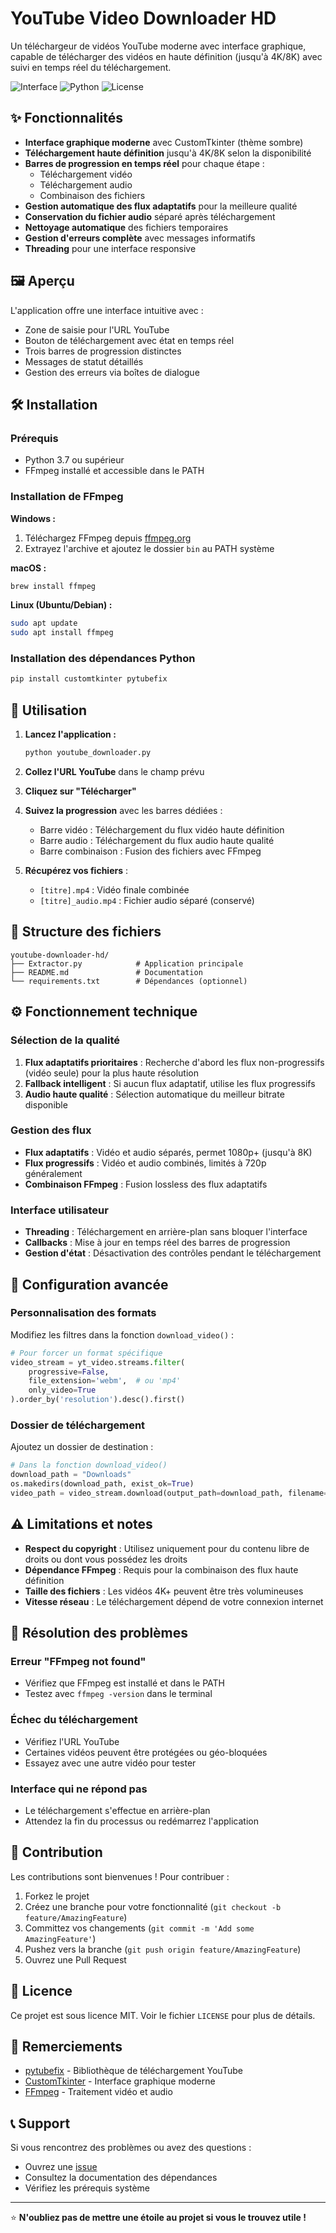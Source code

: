 # YouTube Video Downloader HD

Un téléchargeur de vidéos YouTube moderne avec interface graphique, capable de télécharger des vidéos en haute définition (jusqu'à 4K/8K) avec suivi en temps réel du téléchargement.

![Interface](https://img.shields.io/badge/Interface-CustomTkinter-blue)
![Python](https://img.shields.io/badge/Python-3.7+-green)
![License](https://img.shields.io/badge/License-MIT-yellow)

## ✨ Fonctionnalités

- **Interface graphique moderne** avec CustomTkinter (thème sombre)
- **Téléchargement haute définition** jusqu'à 4K/8K selon la disponibilité
- **Barres de progression en temps réel** pour chaque étape :
  - Téléchargement vidéo
  - Téléchargement audio
  - Combinaison des fichiers
- **Gestion automatique des flux adaptatifs** pour la meilleure qualité
- **Conservation du fichier audio** séparé après téléchargement
- **Nettoyage automatique** des fichiers temporaires
- **Gestion d'erreurs complète** avec messages informatifs
- **Threading** pour une interface responsive

## 🖼️ Aperçu

L'application offre une interface intuitive avec :
- Zone de saisie pour l'URL YouTube
- Bouton de téléchargement avec état en temps réel
- Trois barres de progression distinctes
- Messages de statut détaillés
- Gestion des erreurs via boîtes de dialogue

## 🛠️ Installation

### Prérequis

- Python 3.7 ou supérieur
- FFmpeg installé et accessible dans le PATH

### Installation de FFmpeg

**Windows :**
1. Téléchargez FFmpeg depuis [ffmpeg.org](https://ffmpeg.org/download.html)
2. Extrayez l'archive et ajoutez le dossier `bin` au PATH système

**macOS :**
```bash
brew install ffmpeg
```

**Linux (Ubuntu/Debian) :**
```bash
sudo apt update
sudo apt install ffmpeg
```

### Installation des dépendances Python

```bash
pip install customtkinter pytubefix
```

## 🚀 Utilisation

1. **Lancez l'application :**
   ```bash
   python youtube_downloader.py
   ```

2. **Collez l'URL YouTube** dans le champ prévu

3. **Cliquez sur "Télécharger"**

4. **Suivez la progression** avec les barres dédiées :
   - Barre vidéo : Téléchargement du flux vidéo haute définition
   - Barre audio : Téléchargement du flux audio haute qualité
   - Barre combinaison : Fusion des fichiers avec FFmpeg

5. **Récupérez vos fichiers** :
   - `[titre].mp4` : Vidéo finale combinée
   - `[titre]_audio.mp4` : Fichier audio séparé (conservé)

## 📁 Structure des fichiers

```
youtube-downloader-hd/
├── Extractor.py            # Application principale
├── README.md               # Documentation
└── requirements.txt        # Dépendances (optionnel)
```

## ⚙️ Fonctionnement technique

### Sélection de la qualité
1. **Flux adaptatifs prioritaires** : Recherche d'abord les flux non-progressifs (vidéo seule) pour la plus haute résolution
2. **Fallback intelligent** : Si aucun flux adaptatif, utilise les flux progressifs
3. **Audio haute qualité** : Sélection automatique du meilleur bitrate disponible

### Gestion des flux
- **Flux adaptatifs** : Vidéo et audio séparés, permet 1080p+ (jusqu'à 8K)
- **Flux progressifs** : Vidéo et audio combinés, limités à 720p généralement
- **Combinaison FFmpeg** : Fusion lossless des flux adaptatifs

### Interface utilisateur
- **Threading** : Téléchargement en arrière-plan sans bloquer l'interface
- **Callbacks** : Mise à jour en temps réel des barres de progression
- **Gestion d'état** : Désactivation des contrôles pendant le téléchargement

## 🔧 Configuration avancée

### Personnalisation des formats
Modifiez les filtres dans la fonction `download_video()` :

```python
# Pour forcer un format spécifique
video_stream = yt_video.streams.filter(
    progressive=False, 
    file_extension='webm',  # ou 'mp4'
    only_video=True
).order_by('resolution').desc().first()
```

### Dossier de téléchargement
Ajoutez un dossier de destination :

```python
# Dans la fonction download_video()
download_path = "Downloads"
os.makedirs(download_path, exist_ok=True)
video_path = video_stream.download(output_path=download_path, filename=video_filename)
```

## ⚠️ Limitations et notes

- **Respect du copyright** : Utilisez uniquement pour du contenu libre de droits ou dont vous possédez les droits
- **Dépendance FFmpeg** : Requis pour la combinaison des flux haute définition
- **Taille des fichiers** : Les vidéos 4K+ peuvent être très volumineuses
- **Vitesse réseau** : Le téléchargement dépend de votre connexion internet

## 🐛 Résolution des problèmes

### Erreur "FFmpeg not found"
- Vérifiez que FFmpeg est installé et dans le PATH
- Testez avec `ffmpeg -version` dans le terminal

### Échec du téléchargement
- Vérifiez l'URL YouTube
- Certaines vidéos peuvent être protégées ou géo-bloquées
- Essayez avec une autre vidéo pour tester

### Interface qui ne répond pas
- Le téléchargement s'effectue en arrière-plan
- Attendez la fin du processus ou redémarrez l'application

## 🤝 Contribution

Les contributions sont bienvenues ! Pour contribuer :

1. Forkez le projet
2. Créez une branche pour votre fonctionnalité (`git checkout -b feature/AmazingFeature`)
3. Committez vos changements (`git commit -m 'Add some AmazingFeature'`)
4. Pushez vers la branche (`git push origin feature/AmazingFeature`)
5. Ouvrez une Pull Request

## 📜 Licence

Ce projet est sous licence MIT. Voir le fichier `LICENSE` pour plus de détails.

## 🙏 Remerciements

- [pytubefix](https://github.com/JuanBindez/pytubefix) - Bibliothèque de téléchargement YouTube
- [CustomTkinter](https://github.com/TomSchimansky/CustomTkinter) - Interface graphique moderne
- [FFmpeg](https://ffmpeg.org/) - Traitement vidéo et audio

## 📞 Support

Si vous rencontrez des problèmes ou avez des questions :
- Ouvrez une [issue](https://github.com/votre-username/youtube-downloader-hd/issues)
- Consultez la documentation des dépendances
- Vérifiez les prérequis système

---

⭐ **N'oubliez pas de mettre une étoile au projet si vous le trouvez utile !**